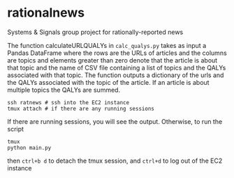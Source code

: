 # rationalnews
Systems &amp; Signals group project for rationally-reported news

The function calculateURLQUALYs in `calc_qualys.py` takes as input a Pandas DataFrame where the rows are the URLs of articles and the columns are topics and elements greater than zero denote that the article is about that topic and the name of CSV file containing a list of topics and the QALYs associated with that topic. The function outputs a dictionary of the urls and the QALYs associated with the topic of the article. If an article is about multiple topics the QALYs are summed.

```
ssh ratnews # ssh into the EC2 instance
tmux attach # if there are any running sessions
```
If there are running sessions, you will see the output. Otherwise, to run the script

```
tmux
python main.py
```
then `ctrl+b d` to detach the tmux session, and `ctrl+d` to log out of the EC2 instance
